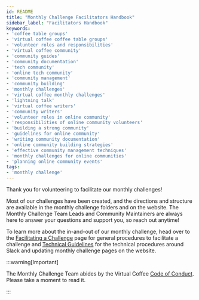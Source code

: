 ```yaml
---
id: README
title: "Monthly Challenge Facilitators Handbook"
sidebar_label: "Facilitators Handbook"
keywords: 
- 'coffee table groups'
- 'virtual coffee coffee table groups'
- 'volunteer roles and responsibilities'
- 'virtual coffee community'
- 'community guides'
- 'community documentation'
- 'tech community'
- 'online tech community'
- 'community management'
- 'community building'
- 'monthly challenges'
- 'virtual coffee monthly challenges'
- 'lightning talk'
- 'virtual coffee writers'
- 'community writers'
- 'volunteer roles in online community'
- 'responsibilities of online community volunteers'
- 'building a strong community'
- 'guidelines for online community'
- 'writing community documentation'
- 'online community building strategies'
- 'effective community management techniques'
- 'monthly challenges for online communities'
- 'planning online community events'
tags: 
- 'monthly challenge'
---
```


Thank you for volunteering to facilitate our monthly challenges!

Most of our challenges have been created, and the directions and structure are available in the monthly challenge folders and on the website. The Monthly Challenge Team Leads and Community Maintainers are always here to answer your questions and support you, so reach out anytime!

To learn more about the in-and-out of our monthly challenge, head over to the [Facilitating a Challenge](./facilitate-a-challenge.md) page for general procedures to facilitate a challenge and [Technical Guidelines](./technical-guidelines.md) for the technical procedures around Slack and updating monthly challenge pages on the website.

:::warning[Important]

The Monthly Challenge Team abides by the Virtual Coffee [Code of Conduct](https://virtualcoffee.io/code-of-conduct/). Please take a moment to read it.

:::
